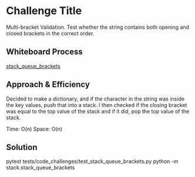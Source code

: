 # Challenge Title
<!-- Description of the challenge -->
Multi-bracket Validation. Test whether the string contains both opening and closed brackets in the correct order.
## Whiteboard Process
<!-- Embedded whiteboard image -->
[stack_queue_brackets](codeChallenge13.png)
## Approach & Efficiency
<!-- What approach did you take? Why? What is the Big O space/time for this approach? -->
Decided to make a dictionary, and if the character in the string was inside the key values, push that into a stack. I then checked if the closing bracket was equal to the top value of the stack and if it did, pop the top value of the stack.

Time: O(n)
Space: O(n)

## Solution
<!-- Show how to run your code, and examples of it in action -->
pytest tests/code_challenges/test_stack_queue_brackets.py
python -m stack.stack_queue_brackets
